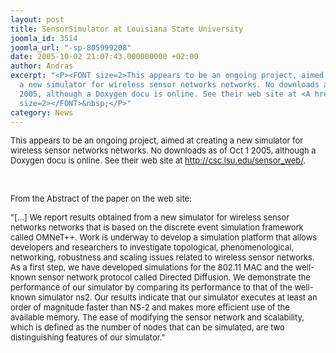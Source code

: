 ```yaml
---
layout: post
title: SensorSimulator at Louisiana State University
joomla_id: 3514
joomla_url: "-sp-805999208"
date: 2005-10-02 21:07:43.000000000 +02:00
author: Andras
excerpt: "<P><FONT size=2>This appears to be an ongoing project, aimed at creating
  a new simulator for wireless sensor networks networks. No downloads as of Oct 1
  2005, although a Doxygen docu is online. See their web site at <A href=\"http://csc.lsu.edu/sensor_web/\">http://csc.lsu.edu/sensor_web/</A>.</FONT></P>\r<P><FONT
  size=2></FONT>&nbsp;</P>"
category: News
---
```

<P><FONT size=2>This appears to be an ongoing project, aimed at creating a new simulator for wireless sensor networks networks. No downloads as of Oct 1 2005, although a Doxygen docu is online. See their web site at <A href="http://csc.lsu.edu/sensor_web/">http://csc.lsu.edu/sensor_web/</A>.</FONT></P>
<P><FONT size=2></FONT>&nbsp;</P><P><FONT size=2>From the Abstract of the paper on the web site:</FONT></P>
<P><FONT size=2>"[...] We report results obtained from a new simulator for wireless sensor networks networks that is based on the discrete event simulation framework called OMNeT++. Work is underway to develop a simulation platform that allows developers and researchers to investigate topological, phenomenological, networking, robustness and scaling issues related to wireless sensor networks. As a first step, we have developed simulations for the 802.11 MAC and the well-known sensor network protocol called Directed Diffusion. We demonstrate the performance of our simulator by comparing its performance to that of the well-known simulator ns2. Our results indicate that our simulator executes at least an order of magnitude faster than NS-2 and makes more efficient use of the available memory. The ease of modifying the sensor network and scalability, which is defined as the number of nodes that can be simulated, are two distinguishing features of our simulator."</FONT></P>
